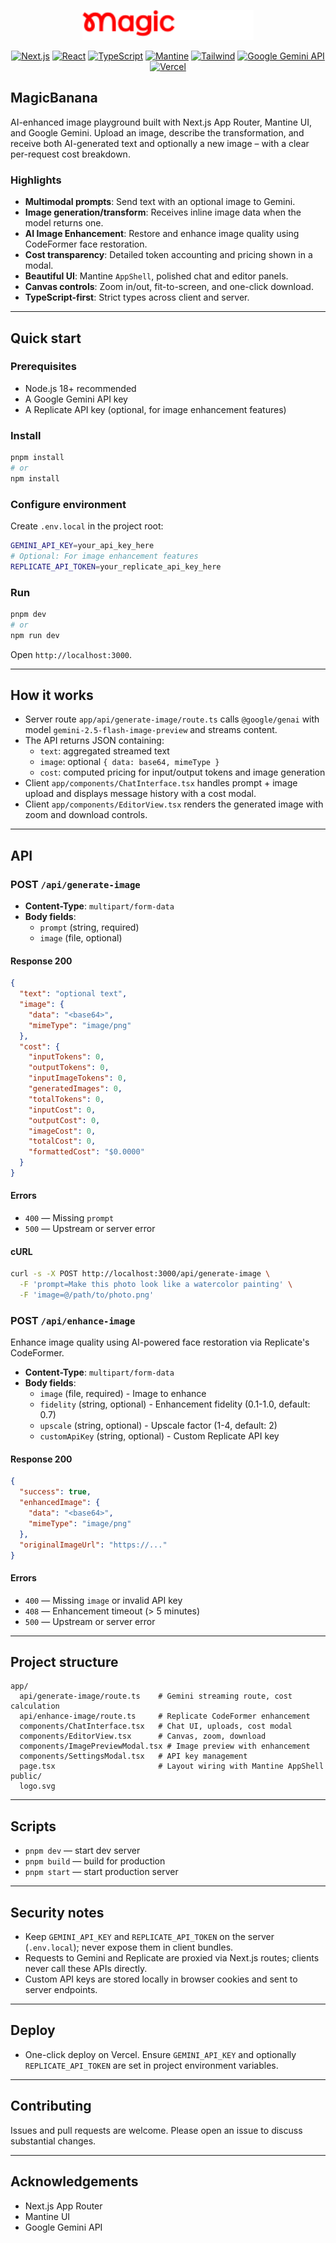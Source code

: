 <p align="center">
  <img src="public/logo.svg" alt="MagicBanana" height="48" />
</p>

<p align="center">
  <a href="https://nextjs.org"><img alt="Next.js" src="https://img.shields.io/badge/Next.js-15-black?logo=next.js" /></a>
  <a href="https://react.dev"><img alt="React" src="https://img.shields.io/badge/React-19-61DAFB?logo=react&logoColor=000" /></a>
  <a href="https://www.typescriptlang.org/"><img alt="TypeScript" src="https://img.shields.io/badge/TypeScript-5-3178C6?logo=typescript&logoColor=white" /></a>
  <a href="https://mantine.dev/"><img alt="Mantine" src="https://img.shields.io/badge/Mantine-8-339AF0" /></a>
  <a href="https://tailwindcss.com/"><img alt="Tailwind" src="https://img.shields.io/badge/Tailwind%20CSS-4-38B2AC?logo=tailwindcss&logoColor=white" /></a>
  <a href="https://ai.google.dev/gemini-api"><img alt="Google Gemini API" src="https://img.shields.io/badge/Google%20Gemini-API-1f6feb?logo=google&logoColor=white" /></a>
  <a href="https://vercel.com"><img alt="Vercel" src="https://img.shields.io/badge/Ready%20for-Vercel-000000?logo=vercel&logoColor=white" /></a>
</p>

## MagicBanana

AI-enhanced image playground built with Next.js App Router, Mantine UI, and Google Gemini. Upload an image, describe the transformation, and receive both AI-generated text and optionally a new image – with a clear per-request cost breakdown.

### Highlights

- **Multimodal prompts**: Send text with an optional image to Gemini.
- **Image generation/transform**: Receives inline image data when the model returns one.
- **AI Image Enhancement**: Restore and enhance image quality using CodeFormer face restoration.
- **Cost transparency**: Detailed token accounting and pricing shown in a modal.
- **Beautiful UI**: Mantine `AppShell`, polished chat and editor panels.
- **Canvas controls**: Zoom in/out, fit-to-screen, and one-click download.
- **TypeScript-first**: Strict types across client and server.

---

## Quick start

### Prerequisites

- Node.js 18+ recommended
- A Google Gemini API key
- A Replicate API key (optional, for image enhancement features)

### Install

```bash
pnpm install
# or
npm install
```

### Configure environment

Create `.env.local` in the project root:

```bash
GEMINI_API_KEY=your_api_key_here
# Optional: For image enhancement features
REPLICATE_API_TOKEN=your_replicate_api_key_here
```

### Run

```bash
pnpm dev
# or
npm run dev
```

Open `http://localhost:3000`.

---

## How it works

- Server route `app/api/generate-image/route.ts` calls `@google/genai` with model `gemini-2.5-flash-image-preview` and streams content.
- The API returns JSON containing:
  - `text`: aggregated streamed text
  - `image`: optional `{ data: base64, mimeType }`
  - `cost`: computed pricing for input/output tokens and image generation
- Client `app/components/ChatInterface.tsx` handles prompt + image upload and displays message history with a cost modal.
- Client `app/components/EditorView.tsx` renders the generated image with zoom and download controls.

---

## API

### POST `/api/generate-image`

- **Content-Type**: `multipart/form-data`
- **Body fields**:
  - `prompt` (string, required)
  - `image` (file, optional)

#### Response 200

```json
{
  "text": "optional text",
  "image": {
    "data": "<base64>",
    "mimeType": "image/png"
  },
  "cost": {
    "inputTokens": 0,
    "outputTokens": 0,
    "inputImageTokens": 0,
    "generatedImages": 0,
    "totalTokens": 0,
    "inputCost": 0,
    "outputCost": 0,
    "imageCost": 0,
    "totalCost": 0,
    "formattedCost": "$0.0000"
  }
}
```

#### Errors

- `400` — Missing `prompt`
- `500` — Upstream or server error

#### cURL

```bash
curl -s -X POST http://localhost:3000/api/generate-image \
  -F 'prompt=Make this photo look like a watercolor painting' \
  -F 'image=@/path/to/photo.png'
```

### POST `/api/enhance-image`

Enhance image quality using AI-powered face restoration via Replicate's CodeFormer.

- **Content-Type**: `multipart/form-data`
- **Body fields**:
  - `image` (file, required) - Image to enhance
  - `fidelity` (string, optional) - Enhancement fidelity (0.1-1.0, default: 0.7)
  - `upscale` (string, optional) - Upscale factor (1-4, default: 2)
  - `customApiKey` (string, optional) - Custom Replicate API key

#### Response 200

```json
{
  "success": true,
  "enhancedImage": {
    "data": "<base64>",
    "mimeType": "image/png"
  },
  "originalImageUrl": "https://..."
}
```

#### Errors

- `400` — Missing `image` or invalid API key
- `408` — Enhancement timeout (> 5 minutes)
- `500` — Upstream or server error

---

## Project structure

```text
app/
  api/generate-image/route.ts    # Gemini streaming route, cost calculation
  api/enhance-image/route.ts     # Replicate CodeFormer enhancement
  components/ChatInterface.tsx   # Chat UI, uploads, cost modal
  components/EditorView.tsx      # Canvas, zoom, download
  components/ImagePreviewModal.tsx # Image preview with enhancement
  components/SettingsModal.tsx   # API key management
  page.tsx                       # Layout wiring with Mantine AppShell
public/
  logo.svg
```

---

## Scripts

- `pnpm dev` — start dev server
- `pnpm build` — build for production
- `pnpm start` — start production server

---

## Security notes

- Keep `GEMINI_API_KEY` and `REPLICATE_API_TOKEN` on the server (`.env.local`); never expose them in client bundles.
- Requests to Gemini and Replicate are proxied via Next.js routes; clients never call these APIs directly.
- Custom API keys are stored locally in browser cookies and sent to server endpoints.

---

## Deploy

- One-click deploy on Vercel. Ensure `GEMINI_API_KEY` and optionally `REPLICATE_API_TOKEN` are set in project environment variables.

---

## Contributing

Issues and pull requests are welcome. Please open an issue to discuss substantial changes.

---

## Acknowledgements

- Next.js App Router
- Mantine UI
- Google Gemini API
